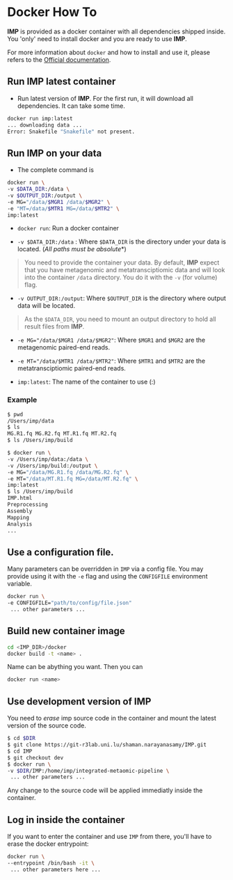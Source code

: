 # Docker How To

**IMP** is provided as a docker container with all dependencies shipped inside.
You 'only' need to install docker and you are ready to use **IMP**.

For more information about `docker` and how to install and use it, please refers to the [Official documentation](https://docs.docker.com/).


## Run IMP latest container

* Run latest version of **IMP**. For the first run, it will download all dependencies. It can take some time.
```bash
docker run imp:latest
... downloading data ...
Error: Snakefile "Snakefile" not present.
```

## Run IMP on your data

* The complete command is

```bash
docker run \
-v $DATA_DIR:/data \
-v $OUTPUT_DIR:/output \
-e MG="/data/$MGR1 /data/$MGR2" \
-e "MT=/data/$MTR1 MG=/data/$MTR2" \
imp:latest
```
* `docker run`: Run a docker container

* `-v $DATA_DIR:/data` : Where `$DATA_DIR` is the directory under your data is located. (*All paths must be absolute**)

>You need to provide the container your data. By default, **IMP** expect that you have metagenomic and metatransciptiomic data and will look into the container `/data` directory. You do it with the `-v` (for volume) flag.

* `-v OUTPUT_DIR:/output`: Where `$OUTPUT_DIR` is the directory where output data will be located.

> As the `$DATA_DIR`, you need to mount an output directory to hold all result files from **IMP**.

* `-e MG="/data/$MGR1 /data/$MGR2"`: Where `$MGR1` and `$MGR2` are the metagenomic paired-end reads.

* `-e MT="/data/$MTR1 /data/$MTR2"`: Where `$MTR1` and `$MTR2` are the metatransciptiomic paired-end reads.

* `imp:latest`: The name of the container to use (<name>:<version>)

### Example


```bash
$ pwd
/Users/imp/data
$ ls
MG.R1.fq MG.R2.fq MT.R1.fq MT.R2.fq
$ ls /Users/imp/build

$ docker run \
-v /Users/imp/data:/data \
-v /Users/imp/build:/output \
-e MG="/data/MG.R1.fq /data/MG.R2.fq" \
-e MT="/data/MT.R1.fq MG=/data/MT.R2.fq" \
imp:latest
$ ls /Users/imp/build
IMP.html
Preprocessing
Assembly
Mapping
Analysis
...
```

## Use a configuration file.
Many parameters can be overridden in `IMP` via a config file. You may provide using it with the `-e` flag and using the `CONFIGFILE` environment variable.

```bash
docker run \
-e CONFIGFILE="path/to/config/file.json"
 ... other parameters ...
```
## Build new container image

```bash
cd <IMP_DIR>/docker
docker build -t <name> .
```
Name can be abything you want. Then you can

```bash
docker run <name>
```

## Use development version of IMP

You need to *erase* imp source code in the container and mount the latest version of the source code.


```bash
$ cd $DIR
$ git clone https://git-r3lab.uni.lu/shaman.narayanasamy/IMP.git
$ cd IMP
$ git checkout dev
$ docker run \
-v $DIR/IMP:/home/imp/integrated-metaomic-pipeline \
 ... other parameters ...

```
Any change to the source code will be applied immediatly inside the container.

## Log in inside the container

If you want to enter the container and use `IMP` from there, you'll have to erase the docker entrypoint:

```bash
docker run \
--entrypoint /bin/bash -it \
 ... other parameters here ...
```
